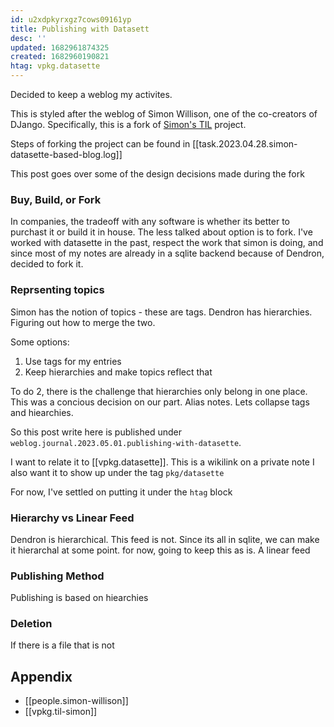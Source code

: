 ```yaml
---
id: u2xdpkyrxgz7cows09161yp
title: Publishing with Datasett
desc: ''
updated: 1682961874325
created: 1682960190821
htag: vpkg.datasette
---
```


Decided to keep a weblog my activites.

This is styled after the weblog of Simon Willison, one of the co-creators of DJango. 
Specifically, this is a fork of [Simon's TIL](https://til.simonwillison.net/) project. 

Steps of forking the project can be found in [[task.2023.04.28.simon-datasette-based-blog.log]]

This post goes over some of the design decisions made during the fork

### Buy, Build, or Fork

In companies, the tradeoff with any software is whether its better to purchast it or build it in house.
The less talked about option is to fork.
I've worked with datasette in the past, respect the work that simon is doing, and since most of my notes are already in a sqlite backend because of Dendron, decided to fork it.

### Reprsenting topics

Simon has the notion of topics - these are tags. Dendron has hierarchies. Figuring out how to merge the two.

Some options:
1. Use tags for my entries
2. Keep hierarchies and make topics reflect that

To do 2, there is the challenge that hierarchies only belong in one place. This was a concious decision on our part.
Alias notes. Lets collapse tags and hiearchies. 

So this post write here is published under `weblog.journal.2023.05.01.publishing-with-datasette`.

I want to relate it to [[vpkg.datasette]]. This is a wikilink on a private note
I also want it to show up under the tag `pkg/datasette`

For now, I've settled on putting it under the `htag` block

### Hierarchy vs Linear Feed

Dendron is hierarchical. This feed is not.
Since its all in sqlite, we can make it hierarchal at some point. for now, going to keep this as is. A linear feed

### Publishing Method

Publishing is based on hiearchies

### Deletion

If there is a file that is not 


<!--|NO_PUBLISH:START|-->
##  Appendix
* [[people.simon-willison]]
* [[vpkg.til-simon]]
<!--|NO_PUBLISH:STOP|-->
